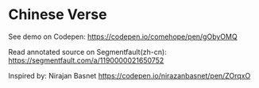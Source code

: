 # Chinese Verse

See demo on Codepen: https://codepen.io/comehope/pen/gObyOMQ

Read annotated source on Segmentfault(zh-cn): https://segmentfault.com/a/1190000021650752

Inspired by: Nirajan Basnet https://codepen.io/nirazanbasnet/pen/ZOrqxO
